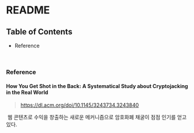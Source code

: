 # README

## Table of Contents

- Reference

<br/>

### Reference

#### How You Get Shot in the Back: A Systematical Study about Cryptojacking in the Real World

> https://dl.acm.org/doi/10.1145/3243734.3243840

&nbsp;웹 콘텐츠로 수익을 창출하는 새로운 메커니즘으로 암호화폐 채굴이 점점 인기를 얻고 있다.